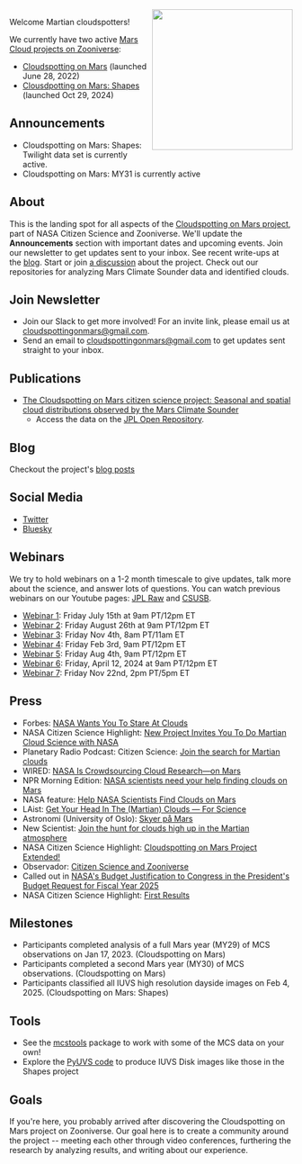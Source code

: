 <img align="right" src="https://github.com/Cloudspotting-on-Mars.png" width="250">

Welcome Martian cloudspotters!

We currently have two active [Mars Cloud projects on Zooniverse](https://www.zooniverse.org/organizations/marek-slipski/mars-cloud-projects): 
* [Cloudspotting on Mars](https://www.zooniverse.org/projects/marek-slipski/cloudspotting-on-mars) (launched June 28, 2022)
* [Clousdpotting on Mars: Shapes](https://www.zooniverse.org/projects/matteocrismani/cloudspotting-on-mars-shapes) (launched Oct 29, 2024)

## Announcements
* Cloudspotting on Mars: Shapes: Twilight data set is currently active.
* Cloudspotting on Mars: MY31 is currently active

## About
This is the landing spot for all aspects of the [Cloudspotting on Mars project](https://www.zooniverse.org/projects/marek-slipski/cloudspotting-on-mars
), part of NASA Citizen Science and Zooniverse. We'll update the **Announcements** section with important dates and upcoming events. Join our newsletter to get updates sent to your inbox. See recent write-ups at the [blog](https://cloudspotting-on-mars.github.io). Start or join [a discussion](https://github.com/orgs/Cloudspotting-on-Mars/discussions) about the project. Check out our repositories for analyzing Mars Climate Sounder data and identified clouds. 

## Join Newsletter
* Join our Slack to get more involved! For an invite link, please email us at [cloudspottingonmars@gmail.com](mailto:cloudspottingonmars@gmail.com).
* Send an email to [cloudspottingonmars@gmail.com](mailto:cloudspottingonmars@gmail.com) to get updates sent straight to your inbox.

## Publications
* [The Cloudspotting on Mars citizen science project: Seasonal and spatial cloud distributions observed by the Mars Climate Sounder
](https://doi.org/10.1016/j.icarus.2023.115777)
  * Access the data on the [JPL Open Repository](https://doi.org/10.48577/jpl.UXMDDK).

## Blog
Checkout the project's [blog posts](https://cloudspotting-on-mars.github.io)

## Social Media
* [Twitter](https://twitter.com/CloudspottingM)
* [Bluesky](https://bsky.app/profile/cloudspottingonm.bsky.social)

## Webinars
We try to hold webinars on a 1-2 month timescale to give updates, talk more about the science, and answer lots of questions. You can watch previous webinars on our Youtube pages: [JPL Raw](https://www.youtube.com/playlist?list=PLKWlaxzCh8uL2UFnRqCcHVhE9b9es0oZB) and [CSUSB](https://www.youtube.com/playlist?list=PLyi2oxLFZUr1sOF5Y7inCeUujEiCprdjG).
* [Webinar 1](https://www.youtube.com/watch?v=wRbf0ap7_8Q&list=PLKWlaxzCh8uL2UFnRqCcHVhE9b9es0oZB&index=1&t=6s): Friday July 15th at 9am PT/12pm ET
* [Webinar 2](https://www.youtube.com/watch?v=C6g0DtrIVVw&list=PLKWlaxzCh8uL2UFnRqCcHVhE9b9es0oZB&index=2): Friday August 26th at 9am PT/12pm ET
* [Webinar 3](https://www.youtube.com/watch?v=KO3iqarNg4A&list=PLKWlaxzCh8uL2UFnRqCcHVhE9b9es0oZB&index=3): Friday Nov 4th, 8am PT/11am ET
* [Webinar 4](https://www.youtube.com/watch?v=vw39JWlbFIA&list=PLKWlaxzCh8uL2UFnRqCcHVhE9b9es0oZB&index=4): Friday Feb 3rd, 9am PT/12pm ET
* [Webinar 5](https://www.youtube.com/watch?v=nTZeem1BsEY&list=PLKWlaxzCh8uL2UFnRqCcHVhE9b9es0oZB&index=5): Friday Aug 4th, 9am PT/12pm ET
* [Webinar 6](https://youtu.be/Luuww6mKKxE): Friday, April 12, 2024 at 9am PT/12pm ET
* [Webinar 7](https://www.youtube.com/watch?v=j45DtR1RT2g&list=PLyi2oxLFZUr1sOF5Y7inCeUujEiCprdjG&index=1): Friday Nov 22nd, 2pm PT/5pm ET

## Press
* Forbes: [NASA Wants You To Stare At Clouds](https://www.forbes.com/sites/amandakooser/2024/10/31/nasa-wants-you-to-stare-at-clouds-on-mars/)
* NASA Citizen Science Highlight: [New Project Invites You To Do Martian Cloud Science with NASA](https://science.nasa.gov/get-involved/citizen-science/new-project-invites-you-to-do-martian-cloud-science-with-nasa/)
* Planetary Radio Podcast: Citizen Science: [Join the search for Martian clouds](https://www.planetary.org/planetary-radio/2022-cloudspotting-on-mars)
* WIRED: [NASA Is Crowdsourcing Cloud Research—on Mars](https://www.wired.com/story/nasa-is-crowdsourcing-cloud-research-on-mars/)
* NPR Morning Edition: [NASA scientists need your help finding clouds on Mars](https://www.npr.org/2022/08/09/1116455607/nasa-scientists-need-your-help-finding-clouds-on-mars)
* NASA feature: [Help NASA Scientists Find Clouds on Mars](https://www.nasa.gov/feature/jpl/help-nasa-scientists-find-clouds-on-mars)
* LAist: [Get Your Head In The (Martian) Clouds — For Science](https://laist.com/news/get-your-head-in-the-martian-clouds-for-science)
* Astronomi (University of Oslo): [Skyer på Mars](https://www.astronomi.no/?p=4915)
* New Scientist: [Join the hunt for clouds high up in the Martian atmosphere](https://www.newscientist.com/article/mg25634132-800-join-the-hunt-for-clouds-high-up-in-the-martian-atmosphere/?utm_medium=social&utm_campaign=echobox&utm_source=Twitter#Echobox=1668789036-1)
* NASA Citizen Science Highlight: [Cloudspotting on Mars Project Extended!](https://science.nasa.gov/science-news/citizenscience/cloudspotting-on-mars-project-extended)
* Observador: [Citizen Science and Zooniverse](https://observador.pt/opiniao/ciencia-cidada-e-o-zooniverse/?fbclid=IwAR2s9X7QQST6dQ7qh0ffpDbmleqYCQ5l71ne3I7g-YDCp2G7XHmtuNNhaR8)
* Called out in [NASA's Budget Justification to Congress in the President's Budget Request for Fiscal Year 2025](https://www.nasa.gov/fy-2025-budget-request/)
* NASA Citizen Science Highlight: [First Results](https://science.nasa.gov/get-involved/citizen-science/new-patterns-in-marss-clouds-revealed-by-volunteers/)

## Milestones
* Participants completed analysis of a full Mars year (MY29) of MCS observations on Jan 17, 2023. (Cloudspotting on Mars)
* Participants completed a second Mars year (MY30) of MCS observations. (Cloudspotting on Mars)
* Participants classified all IUVS high resolution dayside images on Feb 4, 2025. (Cloudspotting on Mars: Shapes)

## Tools
* See the [mcstools](https://github.com/Cloudspotting-on-Mars/mcstools) package to work with some of the MCS data on your own!
* Explore the [PyUVS code](https://github.com/jaycessna/PyUVS) to produce IUVS Disk images like those in the Shapes project

## Goals
If you're here, you probably arrived after discovering the Cloudspotting on Mars project on Zooniverse. Our goal here is to create a community around the project -- meeting each other through video conferences, furthering the research by analyzing results, and writing about our experience.
